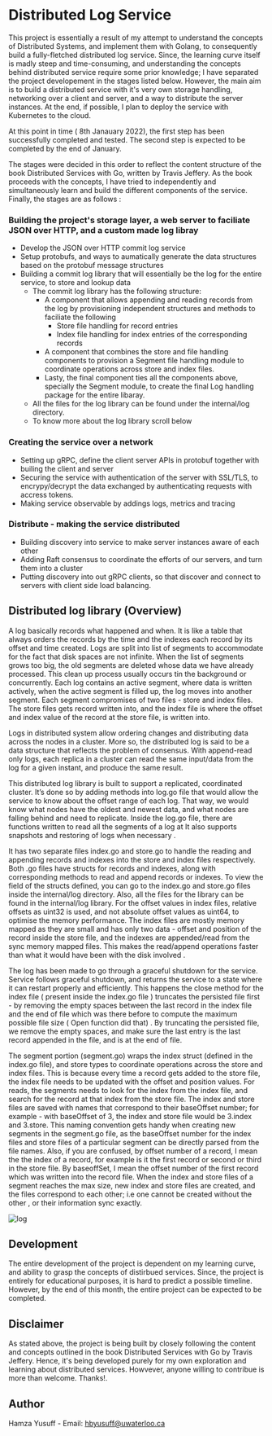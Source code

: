 # Distributed Log Service

This project is essentially a result of my attempt to understand the concepts of Distributed Systems, and implement them
with Golang, to consequently build a fully-fletched distributed log service. Since, the learning curve itself is madly steep and time-consuming, and understanding the concepts behind distributed service require some prior knowledge; I have separated the project developement in the stages listed below. However, the main aim is to build
a distributed service with it's very own storage handling, networking over a client and server, and a way to
distribute the server instances. At the end, if possible, I plan to deploy the service with Kubernetes to the cloud.

At this point in time ( 8th Janauary 2022), the first step has been successfully completed and tested. The second step is
expected to be completed by the end of January.

The stages were decided in this order to reflect the content structure of the book Distributed Services with Go, written by Travis Jeffery.
As the book proceeds with the concepts, I have tried to independently and simultaneously learn and build the different components of the service.
Finally, the stages are as follows :

 ### Building the project's storage layer, a web server to faciliate JSON over HTTP, and a custom made log libray

  - Develop the JSON over HTTP commit log service
  - Setup protobufs, and ways to aumatically generate the data structures based on the protobuf message structures
  - Building a commit log library that will essentially be the log for the entire service, to store and lookup data
    - The commit log library has the following structure:
        - A component that allows appending and reading records from the log by provisioning independent structures and methods to faciliate the following
          - Store file handling for record entries
          - Index file handling for index entries of the corresponding records
        - A component that combines the store and file handling components to provision a Segment file handling module to coordinate operations across store and index files.
        - Lasty, the final component ties all the components above, specially the Segment module, to create the final Log handling package for the entire libaray.
    - All the files for the log library can be found under the internal/log directory.
    - To know more about the log library scroll below
   
### Creating the service over a network
  - Setting up gRPC, define the client server APIs in protobuf together with builing the client and server
  - Securing the service with authentication of the server with SSL/TLS, to encrypy/decrypt the data exchanged by authenticating requests with accress tokens.
  - Making service observable by addings logs, metrics and tracing
  
### Distribute - making the service distributed
  - Building discovery into service to make server instances aware of each other
  - Adding Raft consensus to coordinate the efforts of our servers, and turn them into a cluster
  - Putting discovery into out gRPC clients, so that discover and connect to servers with client side load balancing.

## Distributed log library (Overview)

A log basically records what happened and when. It is like a table that always orders the records by the time and the indexes each record by its offset and time created. Logs are split into list of segments to accommodate for the fact that disk spaces are not infinite. When the list of segments grows too big, the old segments are deleted whose data we have already processed. This clean up process usually occurs tin the background or concurrently. Each log contains an active segment, where data is written actively, when the active segment is filled up, the log moves into another segment. Each segment compromises of two files - store and index files. The store files gets record written into, and the index file is where the offset and index value of the record at the store file, is written into.

Logs in distributed system allow ordering changes and distributing data across the nodes in a cluster. More so, the distributed log is said to be a data structure that reflects the problem of consensus. With append-read only logs, each replica in a cluster can read the same input/data from the log for a given instant, and produce the same result. 

This distributed log library is  built to support a replicated, coordinated cluster. It’s done so by adding methods into log.go file that would allow the service to know about the offset range of each log. That way, we would know what nodes have the oldest and newest data, and what nodes are falling behind and need to replicate. Inside the log.go file, there are functions written to read all the segments of a log at It also supports snapshots and restoring of logs when necessary .

It has two separate files index.go and store.go to handle the reading and appending records and indexes into the store and index files respectively. Both .go files have structs for records and indexes, along with corresponding methods to read and append records or indexes. To view the field of the structs defined, you can go to the index.go and store.go files inside the internal/log directory. Also, all the files for the library can be found in the internal/log library. For the offset values in index files, relative offsets as uint32 is used, and not absolute offset values as uint64, to optimise the memory performance. The index files are mostly memory mapped as they are small and has only two data - offset and position of the record inside the store file, and the indexes are appended/read from the sync memory mapped files. This makes the read/append operations faster than what it would have been with the disk involved .

The log has been made to go through a graceful shutdown for the service. Service follows graceful shutdown, and returns the service to a state where it can restart properly and efficiently.  This happens the close method for the index file ( present inside the index.go file ) truncates the persisted file first - by removing the empty spaces between the last record in the index file and the end of file which was there before to compute the maximum possible file size ( Open function did that) . By truncating the persisted file, we remove the empty spaces, and make sure the last entry is the last record appended in the file, and is at the end of file. 

The segment portion (segment.go) wraps the index struct (defined in the index.go file), and store types to coordinate operations across the store and index files. This is because every time a record gets added to the store file, the index file needs to be updated with the offset and position values. For reads, the segments needs to look for the index from the index file, and search for the record at that index from the store file. The index and store files
 are saved with names that correspond to their baseOffset number; for example - with baseOffset of 3, the index and store file would be 3.index and 3.store.  This naming convention gets handy when creating new segments in the segment.go file, as the baseOffset number for the index files and store files of a particular segment can be directly parsed from the file names. Also, if you are confused, by offset number of a record, I mean the the index of a record, for example is it the first record or second or third in the store file. By baseoffSet, I mean the offset number of the first record which was written into the record file. When the index and store files of a segment reaches the max size, new index and store files are created, and the files correspond to each other; i.e one cannot be created without the other , or their information sync exactly.

![log](https://user-images.githubusercontent.com/63330003/148664852-7e1e4e2d-f54d-406c-96d7-245278085860.png)

## Development 
 The entire development of the project is dependent on my learning curve, and ability to grasp the concepts of distirbued services. Since, the 
 project is entirely for educational purposes, it is hard to predict a possible timeline. However, by the end of this month, the entire project can
 be expected to be completed.

## Disclaimer
As stated above, the project is being built by closely following the content and concepts outlined in the book 
Distributed Services with Go by Travis Jeffery. Hence, it's being developed purely for my own exploration and learning about distributed services.
Howvever, anyone willing to contribue is more than welcome. Thanks!.

## Author
Hamza Yusuff - Email: hbyusuff@uwaterloo.ca

